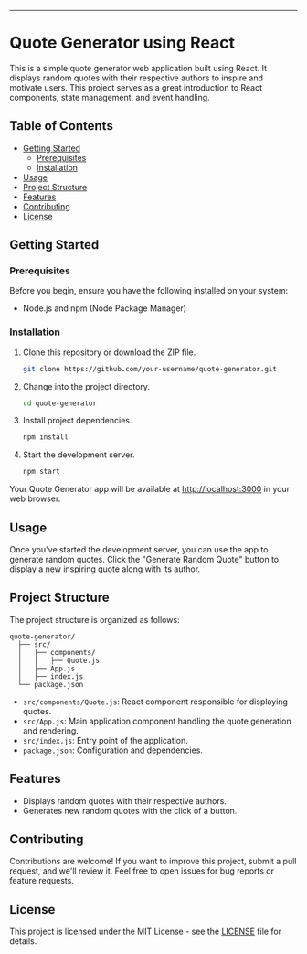 

---

# Quote Generator using React

This is a simple quote generator web application built using React. It displays random quotes with their respective authors to inspire and motivate users. This project serves as a great introduction to React components, state management, and event handling.

## Table of Contents

- [Getting Started](#getting-started)
  - [Prerequisites](#prerequisites)
  - [Installation](#installation)
- [Usage](#usage)
- [Project Structure](#project-structure)
- [Features](#features)
- [Contributing](#contributing)
- [License](#license)

## Getting Started

### Prerequisites

Before you begin, ensure you have the following installed on your system:

- Node.js and npm (Node Package Manager)

### Installation

1. Clone this repository or download the ZIP file.

   ```bash
   git clone https://github.com/your-username/quote-generator.git
   ```

2. Change into the project directory.

   ```bash
   cd quote-generator
   ```

3. Install project dependencies.

   ```bash
   npm install
   ```

4. Start the development server.

   ```bash
   npm start
   ```

Your Quote Generator app will be available at [http://localhost:3000](http://localhost:3000) in your web browser.

## Usage

Once you've started the development server, you can use the app to generate random quotes. Click the "Generate Random Quote" button to display a new inspiring quote along with its author.

## Project Structure

The project structure is organized as follows:

```
quote-generator/
  ├── src/
  │   ├── components/
  │   │   ├── Quote.js
  │   ├── App.js
  │   ├── index.js
  └── package.json
```

- `src/components/Quote.js`: React component responsible for displaying quotes.
- `src/App.js`: Main application component handling the quote generation and rendering.
- `src/index.js`: Entry point of the application.
- `package.json`: Configuration and dependencies.

## Features

- Displays random quotes with their respective authors.
- Generates new random quotes with the click of a button.

## Contributing

Contributions are welcome! If you want to improve this project, submit a pull request, and we'll review it. Feel free to open issues for bug reports or feature requests.

## License

This project is licensed under the MIT License - see the [LICENSE](LICENSE) file for details.
